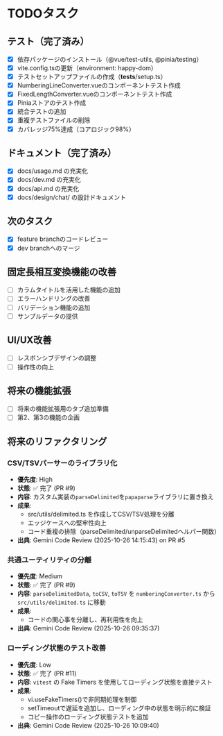 # TODOタスク

## テスト（完了済み）
- [x] 依存パッケージのインストール（@vue/test-utils, @pinia/testing）
- [x] vite.config.tsの更新（environment: happy-dom）
- [x] テストセットアップファイルの作成（__tests__/setup.ts）
- [x] NumberingLineConverter.vueのコンポーネントテスト作成
- [x] FixedLengthConverter.vueのコンポーネントテスト作成
- [x] Piniaストアのテスト作成
- [x] 統合テストの追加
- [x] 重複テストファイルの削除
- [x] カバレッジ75%達成（コアロジック98%）

## ドキュメント（完了済み）
- [x] docs/usage.md の充実化
- [x] docs/dev.md の充実化
- [x] docs/api.md の充実化
- [x] docs/design/chat/ の設計ドキュメント

## 次のタスク
- [x] feature branchのコードレビュー
- [x] dev branchへのマージ

## 固定長相互変換機能の改善
- [ ] カラムタイトルを活用した機能の追加
- [ ] エラーハンドリングの改善
- [ ] バリデーション機能の追加
- [ ] サンプルデータの提供

## UI/UX改善
- [ ] レスポンシブデザインの調整
- [ ] 操作性の向上

## 将来の機能拡張
- [ ] 将来の機能拡張用のタブ追加準備
- [ ] 第2、第3の機能の企画

## 将来のリファクタリング

### CSV/TSVパーサーのライブラリ化
- **優先度**: High
- **状態**: ✅ 完了 (PR #9)
- **内容**: カスタム実装の`parseDelimited`を`papaparse`ライブラリに置き換え
- **成果**: 
  - src/utils/delimited.ts を作成してCSV/TSV処理を分離
  - エッジケースへの堅牢性向上
  - コード重複の排除（parseDelimited/unparseDelimitedヘルパー関数）
- **出典**: Gemini Code Review (2025-10-26 14:15:43) on PR #5

### 共通ユーティリティの分離
- **優先度**: Medium
- **状態**: ✅ 完了 (PR #9)
- **内容**: `parseDelimitedData`, `toCSV`, `toTSV` を `numberingConverter.ts` から `src/utils/delimited.ts` に移動
- **成果**:
  - コードの関心事を分離し、再利用性を向上
- **出典**: Gemini Code Review (2025-10-26 09:35:37)

### ローディング状態のテスト改善
- **優先度**: Low
- **状態**: ✅ 完了 (PR #11)
- **内容**: `vitest` の Fake Timers を使用してローディング状態を直接テスト
- **成果**:
  - vi.useFakeTimers()で非同期処理を制御
  - setTimeoutで遅延を追加し、ローディング中の状態を明示的に検証
  - コピー操作のローディング状態テストを追加
- **出典**: Gemini Code Review (2025-10-26 10:09:40)
